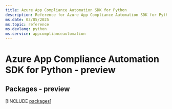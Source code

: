 ```yaml
---
title: Azure App Compliance Automation SDK for Python
description: Reference for Azure App Compliance Automation SDK for Python
ms.date: 03/05/2025
ms.topic: reference
ms.devlang: python
ms.service: appcomplianceautomation
---
```

# Azure App Compliance Automation SDK for Python - preview
## Packages - preview
[!INCLUDE [packages](app-compliance-automation-index.md)]